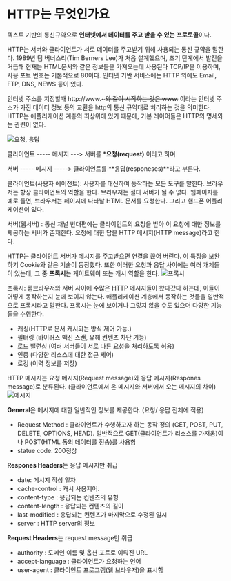 # HTTP는 무엇인가요

텍스트 기반의 통신규약으로 **인터넷에서 데이터를 주고 받을 수 있는 프로토콜**이다.

HTTP는 서버와 클라이언트가 서로 데이터를 주고받기 위해 사용되는 통신 규약을 말한다.
1989년 팀 버너스리(Tim Berners Lee)가 처음 설계했으며, 초기 단계에서 발전을 거듭해 현재는 HTML문서와 같은 정보들을 가져오는데 사용된다
TCP/IP을 이용하며, 사용 포트 번호는 기본적으로 80이다. 인터넷 기반 서비스에는 HTTP 외에도 Email, FTP, DNS, NEWS 등이 있다.

인터넷 주소를 지정할때 http://www.~~~와 같이 시작하는 것은 www.~~ 이라는 인터넷 주소가 가진 데이터 정보 등의 교환을 http의 통신 규약대로 처리하는 것을 의미한다.
HTTP는 애플리케이션 계층의 최상위에 있기 때문에, 기본 레이어들은 HTTP의 명세와는 관련이 없다.

<img src="https://media.vlpt.us/post-images/surim014/e0aa5520-2d59-11ea-86da-fb3b00230640/image.png" alt="요청, 응답">

클라이언트 ----- 메시지 ---> 서버를 ***요청(request)** 이라고 하며

서버 ----- 메시지 -----> 클라이언트를 **응답(responeses)**라고 부른다.

클라이언트(사용자 에이전트): 사용자를 대신하여 동작하는 모든 도구를 말한다. 브라우저는 항상 클라이언트의 역할을 한다. 브라우저는 절대 서버가 될 수 없다. 웹페이지를 예로 들면, 브라우저는 페이지에 나타날 HTML 문서를 요청한다. 그리고 핸드폰 어플리케이션이 있다.

서버(웹서버) : 통신 채널 반대편에는 클라이언트의 요청을 받아 이 요청에 대한 정보를 제공하는 서버가 존재한다. 요청에 대한 답을 HTTP 메시지(HTTP message)라고 한다.

HTTP는 클라이언트 서버가 메시지를 주고받으면 연결을 끊어 버린다. 이 특징을 보완하기 Cookie와 같은 기술이 등장했다. 또한 이러한 요청과 응답 사이에는 여러 개체들이 있는데, 그 중 **프록시**는 게이트웨이 또는 캐시 역할을 한다.
<img src="https://img1.daumcdn.net/thumb/R1280x0/?scode=mtistory2&fname=https%3A%2F%2Fblog.kakaocdn.net%2Fdn%2FyCVip%2FbtqDpgSyUzJ%2F1qPYdKluKJSM1ypsxZPUzK%2Fimg.png" alt="프록시">

프록시: 웹브라우저와 서버 사이에 수많은 HTTP 메시지들이 왔다갔다 하는데, 이들이 어떻게 동작하는지 눈에 보이지 않는다. 애플리케이션 계층에서 동작하는 것들을 일반적으로 프록시라고 말한다. 프록시는 눈에 보이거나 그렇지 않을 수도 있으며 다양한 기능들을 수행한다.
* 캐싱(HTTP로 문서 캐시되는 방식 제어 가능.)
* 필터링 (바이러스 백신 스캔, 유해 컨텐츠 차단 기능)
* 로드 밸런싱 (여러 서버들이 서로 다른 요청을 처리하도록 허용)
* 인증 (다양한 리소스에 대한 접근 제어)
* 로깅 (이력 정보를 저장)

HTTP 메시지는 요청 메시지(Request message)와 응답 메시지(Respones message)로 분류된다. (클라이언트에서 온 메시지와 서버에서 오는 메시지의 차이)
<img src="https://img1.daumcdn.net/thumb/R1280x0/?scode=mtistory2&fname=https%3A%2F%2Fblog.kakaocdn.net%2Fdn%2FpqNm0%2FbtqDn2AB40b%2F54ILC6POhg9KKth15ovIM0%2Fimg.png" alt="메시지">

**General**은 메시지에 대한 일반적인 정보를 제공한다. (요청/ 응답 전체에 적용)
* Request Method : 클라이언트가 수행하고자 하는 동작 정의 (GET, POST, PUT, DELETE, OPTIONS, HEAD). 일반적으로 GET(클라이언트가 리소스를 가져옴)이나 POST(HTML 폼의 데이터를 전송)를 사용함
* statue code: 200정상

**Respones Headers**는 응답 메시지만 취급
* date: 메시지 작성 일자
* cache-control : 캐시 사용제어.
* content-type : 응답되는 컨텐츠의 유형
* content-length : 응답되는 컨텐츠의 길이
* last-modified : 응답되는 컨텐츠가 마지막으로 수정된 일시
* server : HTTP server의 정보

**Request Headers**는 request message만 취급
* authority : 도메인 이름 및 옵션 포트로 이뤄진 URL
* accept-language : 클라이언트가 요청하는 언어
* user-agent : 클라이언트 프로그램(웹 브라우저)을 표시함
